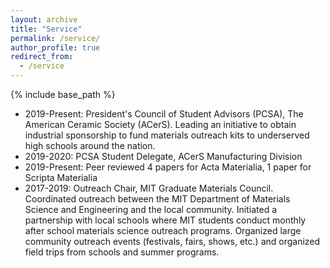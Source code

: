 ```yaml
---
layout: archive
title: "Service"
permalink: /service/
author_profile: true
redirect_from:
  - /service
---
```


{% include base_path %}

* 2019-Present: President's Council of Student Advisors (PCSA), The American Ceramic Society (ACerS). Leading an initiative to obtain industrial sponsorship to fund materials outreach kits to underserved high schools around the nation.
* 2019-2020: PCSA Student Delegate, ACerS Manufacturing Division
* 2019-Present: Peer reviewed 4 papers for Acta Materialia, 1 paper for Scripta Materialia
* 2017-2019: Outreach Chair, MIT Graduate Materials Council. Coordinated outreach between the MIT Department of Materials Science and Engineering and the local community. Initiated a partnership with local schools where MIT students conduct monthly after school materials science outreach programs. Organized large community outreach events (festivals, fairs, shows, etc.) and organized field trips from schools and summer programs.
